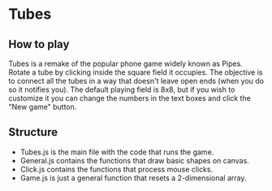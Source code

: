 Tubes
=====

## How to play

Tubes is a remake of the popular phone game widely known as Pipes. Rotate a tube by clicking inside the square field it occupies. 
The objective is to connect all the tubes in a way that doesn't leave open ends (when you do so it notifies you).
The default playing field is 8x8, but if you wish to customize it you can change the numbers in the text boxes and click the "New game" button.

## Structure

* Tubes.js is the main file with the code that runs the game.
* General.js contains the functions that draw basic shapes on canvas.
* Click.js contains the functions that process mouse clicks.
* Game.js is just a general function that resets a 2-dimensional array.
 
